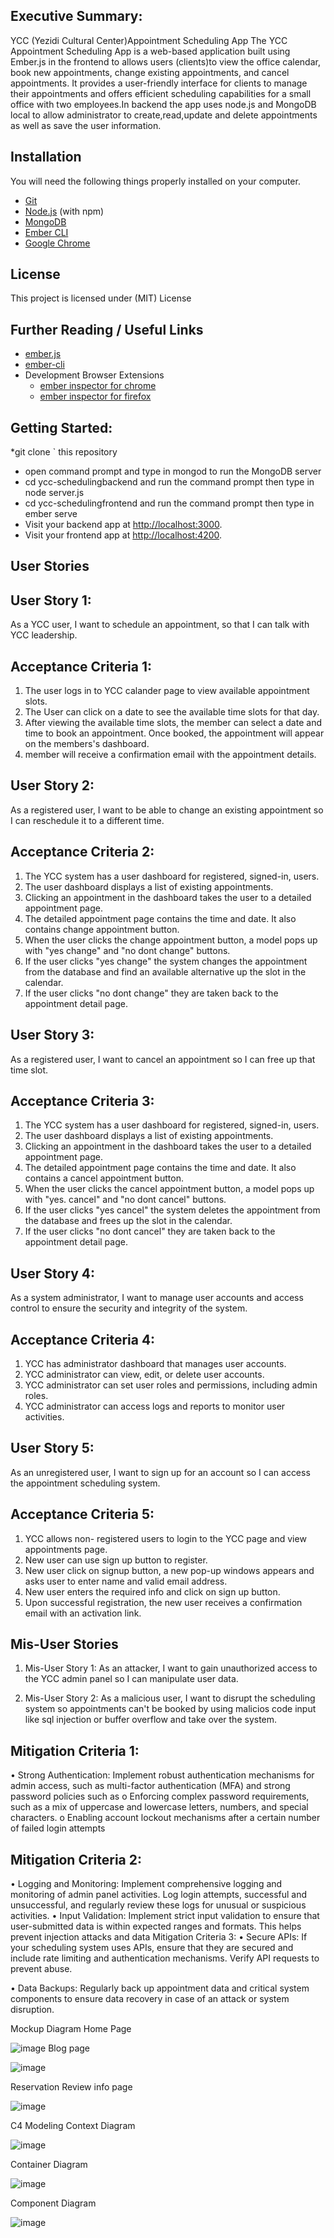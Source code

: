 ## Executive Summary:
YCC (Yezidi Cultural Center)Appointment Scheduling App
The YCC Appointment Scheduling App is a web-based application built using Ember.js in the frontend to allows users (clients)to view the office calendar, book new appointments, change existing appointments, and cancel appointments. It provides a user-friendly interface for clients to manage their appointments and offers efficient scheduling capabilities for a small office with two employees.In backend the app uses node.js and MongoDB local to allow administrator to create,read,update and delete appointments as well as save the user information.
## Installation

You will need the following things properly installed on your computer.

* [Git](https://git-scm.com/)
* [Node.js](https://nodejs.org/) (with npm)
* [MongoDB](https://fastdl.mongodb.org/windows/mongodb-windows-x86_64-7.0.4-signed.msi)
* [Ember CLI](https://cli.emberjs.com/release/)
* [Google Chrome](https://google.com/chrome/)


## License 
This project is licensed under (MIT) License
## Further Reading / Useful Links

* [ember.js](https://emberjs.com/)
* [ember-cli](https://cli.emberjs.com/release/)
* Development Browser Extensions
  * [ember inspector for chrome](https://chrome.google.com/webstore/detail/ember-inspector/bmdblncegkenkacieihfhpjfppoconhi)
  * [ember inspector for firefox](https://addons.mozilla.org/en-US/firefox/addon/ember-inspector/)
## Getting Started:

*git clone <repository-url>` this repository
* open command prompt and type in mongod to run the MongoDB server
* cd ycc-schedulingbackend and run the command prompt then type in node server.js
* cd ycc-schedulingfrontend and run the command prompt then type in ember serve
* Visit your backend app at [http://localhost:3000](http://localhost:3000).
* Visit your frontend app at [http://localhost:4200](http://localhost:4200).
  
## User Stories
## User Story 1:
As a YCC user, I want to schedule an appointment, so that I can talk with YCC leadership.

## Acceptance Criteria 1:
1. The user logs in to YCC calander page to view available appointment slots.
2. The User can click on a date to see the available time slots for that day.
3. After viewing the available time slots, the member can select a date and time to book an appointment.
Once booked, the appointment will appear on the members's dashboard.
4. member will receive a confirmation email with the appointment details.


## User Story 2: 
As a registered user, I want to be able to change an existing appointment so I can reschedule it to a different time.

## Acceptance Criteria 2:
1. The YCC system has a user dashboard for registered, signed-in, users.
2. The user dashboard displays a list of existing appointments.
3. Clicking an appointment in the dashboard takes the user to a detailed appointment page.
4. The detailed appointment page contains the time and date. It also contains change appointment button.
5. When the user clicks the change appointment button, a model pops up with "yes change" and "no dont change" buttons.
6. If the user clicks "yes change" the system changes the appointment from the database and find an available alternative up the slot in the calendar.
7. If the user clicks "no dont change" they are taken back to the appointment detail page.


## User Story 3: 
As a registered user, I want to cancel an appointment so I can free up that time slot.

## Acceptance Criteria 3:
1. The YCC system has a user dashboard for registered, signed-in, users.
2. The user dashboard displays a list of existing appointments.
3. Clicking an appointment in the dashboard takes the user to a detailed appointment page.
4. The detailed appointment page contains the time and date. It also contains a cancel appointment button.
5. When the user clicks the cancel appointment button, a model pops up with "yes. cancel" and "no dont cancel" buttons.
6. If the user clicks "yes cancel" the system deletes the appointment from the database and frees up the slot in the calendar.
7. If the user clicks "no dont cancel" they are taken back to the appointment detail page.
   
## User Story 4:
As a system administrator, I want to manage user accounts and access control to ensure the security and integrity of the system.

## Acceptance Criteria 4:
1. YCC has administrator dashboard that  manages user accounts.
2. YCC administrator can view, edit, or delete user accounts.
3. YCC administrator can set user roles and permissions, including admin roles.
4. YCC administrator can access logs and reports to monitor user activities.

## User Story 5:
As an unregistered user, I want to sign up for an account so I can access the appointment scheduling system.

## Acceptance Criteria 5:
1. YCC allows non- registered users to login to the YCC page and view appointments page.
2. New user can use sign up button to register.
3. New user click on signup button, a new pop-up windows appears and asks user to enter name and valid email address.
4. New user enters the required info and click on sign up button.
5. Upon successful registration, the new user receives a confirmation email with an activation link.



## Mis-User Stories
1.	Mis-User Story 1: As an attacker, I want to gain unauthorized access to the YCC admin panel so I can manipulate user data.

2.	Mis-User Story 2: As a malicious user, I want to disrupt the scheduling system so appointments can't be booked by using malicios code input like sql injection or buffer overflow and take over the system.

## Mitigation Criteria 1:
•	Strong Authentication: Implement robust authentication mechanisms for admin access, such as multi-factor authentication (MFA) and strong password policies such as 
  o	Enforcing complex password requirements, such as a mix of uppercase and lowercase letters, numbers, and special characters.
  o	Enabling account lockout mechanisms after a certain number of failed login attempts


## Mitigation Criteria 2:
•	Logging and Monitoring: Implement comprehensive logging and monitoring of admin panel activities. Log login attempts, successful and unsuccessful, and regularly review these logs for unusual or suspicious activities.
•	Input Validation: Implement strict input validation to ensure that user-submitted data is within expected ranges and formats. This helps prevent injection attacks and data 
Mitigation Criteria 3:
•	Secure APIs: If your scheduling system uses APIs, ensure that they are secured and include rate limiting and authentication mechanisms. Verify API requests to prevent abuse.

•	Data Backups: Regularly back up appointment data and critical system components to ensure data recovery in case of an attack or system disruption.

Mockup Diagram 
Home Page

![image](https://github.com/KhedirQ/YCC-Appointment-Booking/assets/79780374/3b46f91a-4b68-4636-a888-afec7aa28f15)
Blog page

![image](https://github.com/KhedirQ/YCC-Appointment-Booking/assets/79780374/79ae31b3-c7f1-487b-a387-96a9ed05434c)

Reservation Review info page 

![image](https://github.com/KhedirQ/YCC-Appointment-Booking/assets/79780374/057842bc-0573-4168-a46b-529f4679fbc7)

C4 Modeling 
Context Diagram 

![image](https://github.com/KhedirQ/YCC-Appointment-Booking/assets/79780374/3f5e369b-92f1-4994-bb9a-6d9f35b3f84e)

Container Diagram

![image](https://github.com/KhedirQ/YCC-Appointment-Booking/assets/79780374/57d88032-761f-4cd8-888c-7105d21ae013)

Component Diagram 

![image](https://github.com/KhedirQ/YCC-Appointment-Booking/assets/79780374/6b3de3ce-4644-4400-a9cf-4fc1fb539b35)


